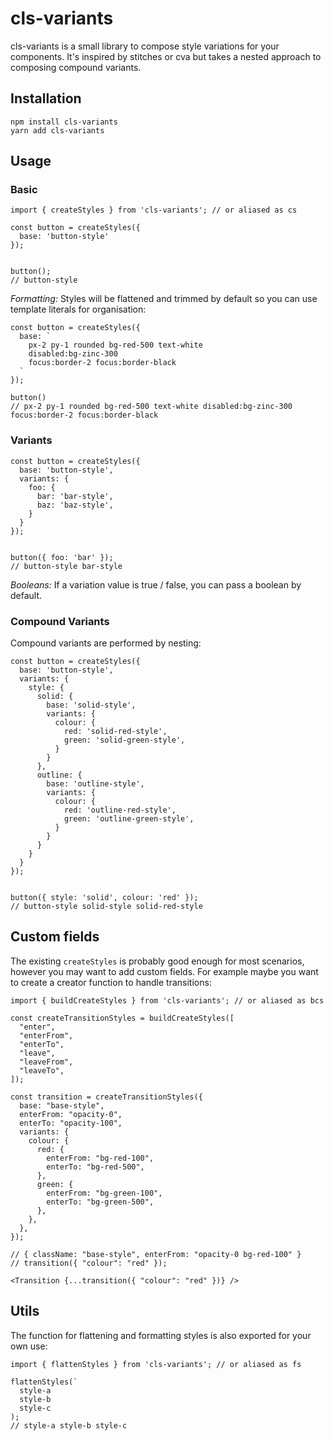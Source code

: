 # cls-variants
cls-variants is a small library to compose style variations for your components. It's inspired by stitches or cva but takes a nested approach to composing compound variants.

## Installation
```
npm install cls-variants
yarn add cls-variants
```

## Usage
### Basic 
```
import { createStyles } from 'cls-variants'; // or aliased as cs

const button = createStyles({
  base: 'button-style'
});


button();
// button-style
```

_*Formatting:*_
Styles will be flattened and trimmed by default so you can use template literals for organisation:
```
const button = createStyles({
  base: `
    px-2 py-1 rounded bg-red-500 text-white
    disabled:bg-zinc-300
    focus:border-2 focus:border-black
  `
});

button()
// px-2 py-1 rounded bg-red-500 text-white disabled:bg-zinc-300 focus:border-2 focus:border-black
```

### Variants
```
const button = createStyles({
  base: 'button-style',
  variants: {
    foo: {
      bar: 'bar-style',
      baz: 'baz-style',
    }
  }
});


button({ foo: 'bar' });
// button-style bar-style
```

_*Booleans:*_
If a variation value is true / false, you can pass a boolean by default.
### Compound Variants
Compound variants are performed by nesting:
```
const button = createStyles({
  base: 'button-style',
  variants: {
    style: {
      solid: {
        base: 'solid-style',
        variants: {
          colour: {
            red: 'solid-red-style',
            green: 'solid-green-style',
          }
        }
      },
      outline: {
        base: 'outline-style',
        variants: {
          colour: {
            red: 'outline-red-style',
            green: 'outline-green-style',
          }
        }
      }
    }
  }
});


button({ style: 'solid', colour: 'red' });
// button-style solid-style solid-red-style
```

## Custom fields
The existing `createStyles` is probably good enough for most scenarios, however you may want to add custom fields. For example maybe you want to create a creator function to handle transitions:

```
import { buildCreateStyles } from 'cls-variants'; // or aliased as bcs

const createTransitionStyles = buildCreateStyles([
  "enter",
  "enterFrom",
  "enterTo",
  "leave",
  "leaveFrom",
  "leaveTo",
]);

const transition = createTransitionStyles({
  base: "base-style",
  enterFrom: "opacity-0",
  enterTo: "opacity-100",
  variants: {
    colour: {
      red: {
        enterFrom: "bg-red-100",
        enterTo: "bg-red-500",
      },
      green: {
        enterFrom: "bg-green-100",
        enterTo: "bg-green-500",
      },
    },
  },
});

// { className: "base-style", enterFrom: "opacity-0 bg-red-100" }
// transition({ "colour": "red" });

<Transition {...transition({ "colour": "red" })} />

```

## Utils
The function for flattening and formatting styles is also exported for your own use:

```
import { flattenStyles } from 'cls-variants'; // or aliased as fs

flattenStyles(`
  style-a
  style-b
  style-c
);
// style-a style-b style-c
```
